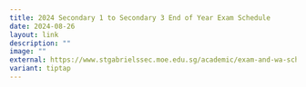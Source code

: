 ```yaml
---
title: 2024 Secondary 1 to Secondary 3 End of Year Exam Schedule
date: 2024-08-26
layout: link
description: ""
image: ""
external: https://www.stgabrielssec.moe.edu.sg/academic/exam-and-wa-schedule/
variant: tiptap
---
```

